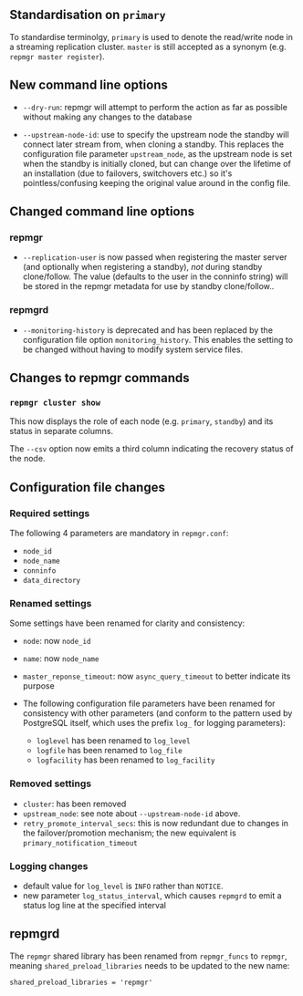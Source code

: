 
Standardisation on `primary`
----------------------------

To standardise terminolgy, `primary` is used to denote the read/write
node in a streaming replication cluster. `master` is still accepted
as a synonym (e.g. `repmgr master register`).


New command line options
------------------------

- `--dry-run`: repmgr will attempt to perform the action as far as possible
   without making any changes to the database

- `--upstream-node-id`: use to specify the upstream node the standby will
  connect later stream from, when cloning a standby. This replaces the configuration
  file parameter `upstream_node`, as the upstream node is set when the standby
  is initially cloned, but can change over the lifetime of an installation (due
  to failovers, switchovers etc.) so it's pointless/confusing keeping the original
  value around in the config file.

Changed command line options
----------------------------

### repmgr

- `--replication-user` is now passed when registering the master server (and
  optionally when registering a standby), *not* during standby clone/follow.
  The value (defaults to the user in the conninfo string) will be stored in
  the repmgr metadata for use by  standby clone/follow..


### repmgrd

- `--monitoring-history` is deprecated and has been replaced by the
  configuration file option `monitoring_history`. This enables the
  setting to be changed without having to modify system service files.

Changes to repmgr commands
--------------------------


### `repmgr cluster show`

This now displays the role of each node (e.g. `primary`, `standby`)
and its status in separate columns.

The `--csv` option now emits a third column indicating the recovery
status of the node.


Configuration file changes
--------------------------

### Required settings

The following 4 parameters are mandatory in `repmgr.conf`:

- `node_id`
- `node_name`
- `conninfo`
- `data_directory`


### Renamed settings

Some settings have been renamed for clarity and consistency:

- `node`: now `node_id`
- `name`: now `node_name`
- `master_reponse_timeout`: now `async_query_timeout` to better indicate its
   purpose

- The following configuration file parameters have been renamed for consistency
  with other parameters (and conform to the pattern used by PostgreSQL itself,
  which uses the prefix `log_` for logging parameters):
  - `loglevel` has been renamed to `log_level`
  - `logfile` has been renamed to `log_file`
  - `logfacility` has been renamed to `log_facility`

### Removed settings

- `cluster`: has been removed
- `upstream_node`: see note about `--upstream-node-id` above.
- `retry_promote_interval_secs`: this is now redundant due to changes in the
   failover/promotion mechanism; the new equivalent is `primary_notification_timeout`


### Logging changes

- default value for `log_level` is `INFO` rather than `NOTICE`.
- new parameter `log_status_interval`, which causes `repmgrd` to emit a status log
  line at the specified interval


repmgrd
-------

The `repmgr` shared library has been renamed from `repmgr_funcs` to `repmgr`,
meaning `shared_preload_libraries` needs to be updated to the new name:

    shared_preload_libraries = 'repmgr'
